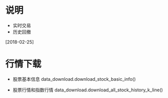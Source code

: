 
# 说明
- 实时交易
- 历史回撤

[2018-02-25]
# 行情下载
- 股票基本信息
data_download.download_stock_basic_info()

- 股票行情和指数行情
data_download.download_all_stock_history_k_line()



